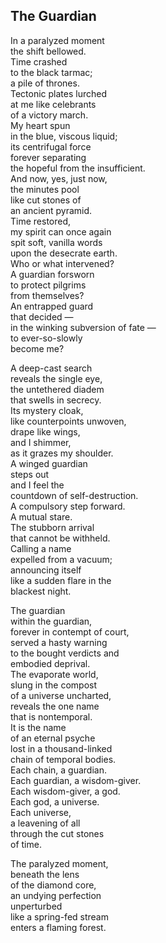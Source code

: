 The Guardian  
------------  

In a paralyzed moment  
the shift bellowed.  
Time crashed  
to the black tarmac;  
a pile of thrones.  
Tectonic plates lurched  
at me like celebrants  
of a victory march.  
My heart spun  
in the blue, viscous liquid;  
its centrifugal force  
forever separating  
the hopeful from the insufficient.  
And now, yes, just now,  
the minutes pool  
like cut stones of  
an ancient pyramid.  
Time restored,  
my spirit can once again  
spit soft, vanilla words  
upon the desecrate earth.  
Who or what intervened?  
A guardian forsworn  
to protect pilgrims  
from themselves?  
An entrapped guard  
that decided —  
in the winking subversion of fate —  
to ever-so-slowly  
become me?  

A deep-cast search  
reveals the single eye,  
the untethered diadem  
that swells in secrecy.  
Its mystery cloak,  
like counterpoints unwoven,  
drape like wings,  
and I shimmer,  
as it grazes my shoulder.  
A winged guardian  
steps out  
and I feel the  
countdown of self-destruction.  
A compulsory step forward.  
A mutual stare.  
The stubborn arrival  
that cannot be withheld.  
Calling a name  
expelled from a vacuum;  
announcing itself  
like a sudden flare in the  
blackest night.  

The guardian  
within the guardian,  
forever in contempt of court,  
served a hasty warning  
to the bought verdicts and  
embodied deprival.  
The evaporate world,  
slung in the compost  
of a universe uncharted,  
reveals the one name  
that is nontemporal.  
It is the name  
of an eternal psyche  
lost in a thousand-linked  
chain of temporal bodies.  
Each chain, a guardian.  
Each guardian, a wisdom-giver.  
Each wisdom-giver, a god.  
Each god, a universe.  
Each universe,  
a leavening of all  
through the cut stones  
of time.  

The paralyzed moment,  
beneath the lens  
of the diamond core,  
an undying perfection  
unperturbed  
like a spring-fed stream  
enters a flaming forest.  
